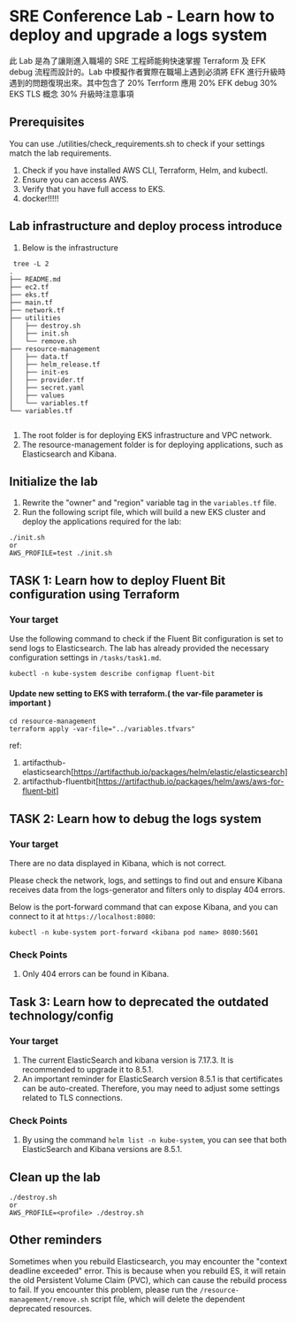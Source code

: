 # SRE Conference Lab - Learn how to deploy and upgrade a logs system

此 Lab 是為了讓剛進入職場的 SRE 工程師能夠快速掌握 Terraform 及 EFK debug 流程而設計的。Lab 中模擬作者實際在職場上遇到必須將 EFK 進行升級時遇到的問題復現出來。其中包含了
20% Terrform 應用
20% EFK debug 
30% EKS TLS 概念
30% 升級時注意事項

## Prerequisites

You can use ./utilities/check_requirements.sh to check if your settings match the lab requirements.

1. Check if you have installed AWS CLI, Terraform, Helm, and kubectl.
2. Ensure you can access AWS.
3. Verify that you have full access to EKS.
4. docker!!!!!


## Lab infrastructure and deploy process introduce
1. Below is the infrastructure
```
 tree -L 2
.
├── README.md
├── ec2.tf
├── eks.tf
├── main.tf
├── network.tf
├── utilities
│   ├── destroy.sh
│   ├── init.sh
│   └── remove.sh
├── resource-management
│   ├── data.tf
│   ├── helm_release.tf
│   ├── init-es
│   ├── provider.tf
│   ├── secret.yaml
│   ├── values
│   └── variables.tf
└── variables.tf


```
1. The root folder is for deploying EKS infrastructure and VPC network.
2. The resource-management folder is for deploying applications, such as Elasticsearch and Kibana.


## Initialize the lab

1. Rewrite the "owner" and "region" variable tag in the `variables.tf` file.
2. Run the following script file, which will build a new EKS cluster and deploy the applications required for the lab:

```
./init.sh
or
AWS_PROFILE=test ./init.sh
```


## TASK 1: Learn how to deploy Fluent Bit configuration using Terraform

### Your target

Use the following command to check if the Fluent Bit configuration is set to send logs to Elasticsearch. The lab has already provided the necessary configuration settings in `/tasks/task1.md`.

```
kubectl -n kube-system describe configmap fluent-bit
```

#### Update new setting to EKS with terraform.( the var-file parameter is important )
```
cd resource-management
terraform apply -var-file="../variables.tfvars"
```

ref: 
1. artifacthub-elasticsearch[https://artifacthub.io/packages/helm/elastic/elasticsearch]
2. artifacthub-fluentbit[https://artifacthub.io/packages/helm/aws/aws-for-fluent-bit]

## TASK 2: Learn how to debug the logs system

### Your target

There are no data displayed in Kibana, which is not correct. 

Please check the network, logs, and settings to find out and ensure Kibana receives data from the logs-generator and filters only to display 404 errors.

Below is the port-forward command that can expose Kibana, and you can connect to it at `https://localhost:8080`:

```
kubectl -n kube-system port-forward <kibana pod name> 8080:5601
```

### Check Points
1. Only 404 errors can be found in Kibana.

## Task 3: Learn how to deprecated the outdated technology/config

### Your target
1. The current ElasticSearch and kibana version is 7.17.3. It is recommended to upgrade it to 8.5.1.
2. An important reminder for ElasticSearch version 8.5.1 is that certificates can be auto-created. Therefore, you may need to adjust some settings related to TLS connections.

### Check Points
1. By using the command `helm list -n kube-system`, you can see that both ElasticSearch and Kibana versions are 8.5.1.

## Clean up the lab
```
./destroy.sh
or
AWS_PROFILE=<profile> ./destroy.sh
```

## Other reminders

Sometimes when you rebuild Elasticsearch, you may encounter the "context deadline exceeded" error. This is because when you rebuild ES, it will retain the old Persistent Volume Claim (PVC), which can cause the rebuild process to fail. If you encounter this problem, please run the `/resource-management/remove.sh` script file, which will delete the dependent deprecated resources.